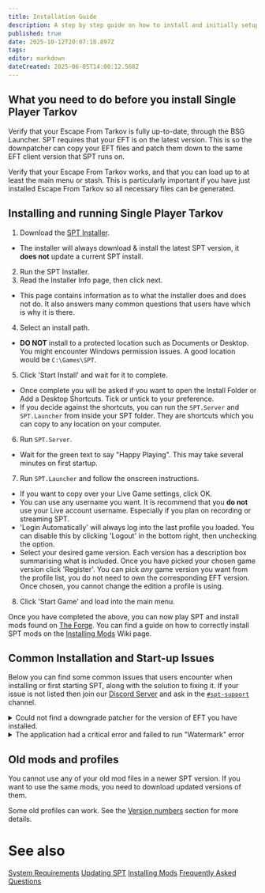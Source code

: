 ```yaml
---
title: Installation Guide
description: A step by step guide on how to install and initially setup Single Player Tarkov.
published: true
date: 2025-10-12T20:07:18.897Z
tags: 
editor: markdown
dateCreated: 2025-06-05T14:00:12.568Z
---
```


## What you need to do before you install Single Player Tarkov
Verify that your Escape From Tarkov is fully up-to-date, through the BSG Launcher.
SPT requires that your EFT is on the latest version. This is so the downpatcher can copy your EFT files and patch them down to the same EFT client version that SPT runs on.

Verify that your Escape From Tarkov works, and that you can load up to at least the main menu or stash.
This is particularly important if you have just installed Escape From Tarkov so all necessary files can be generated.

## Installing and running Single Player Tarkov
1. Download the [SPT Installer](https://forge.sp-tarkov.com/installer).
- The installer will always download & install the latest SPT version, it **does not** update a current SPT install.
2. Run the SPT Installer.
3. Read the Installer Info page, then click next.
- This page contains information as to what the installer does and does not do. It also answers many common questions that users have which is why it is there.
4. Select an install path. 
- **DO NOT** install to a protected location such as Documents or Desktop. You might encounter Windows permission issues. A good location would be `C:\Games\SPT`.
5. Click 'Start Install' and wait for it to complete.
- Once complete you will be asked if you want to open the Install Folder or Add a Desktop Shortcuts. Tick or untick to your preference.
- If you decide against the shortcuts, you can run the `SPT.Server` and `SPT.Launcher` from inside your SPT folder. They are shortcuts which you can copy to any location on your computer.
6. Run `SPT.Server`.
- Wait for the green text to say "Happy Playing". This may take several minutes on first startup.
7. Run `SPT.Launcher` and follow the onscreen instructions.
- If you want to copy over your Live Game settings, click OK. 
- You can use any username you want. It is recommend that you **do not** use your Live account username. Especially if you plan on recording or streaming SPT.
- 'Login Automatically' will always log into the last profile you loaded. You can disable this by clicking 'Logout' in the bottom right, then unchecking the option.
- Select your desired game version. Each version has a description box summarising what is included. Once you have picked your chosen game version click 'Register'. You can pick *any* game version you want from the profile list, you do not need to own the corresponding EFT version. Once chosen, you cannot change the edition a profile is using.
8. Click 'Start Game' and load into the main menu.

Once you have completed the above, you can now play SPT and install mods found on [The Forge](https://forge.sp-tarkov.com/). You can find a guide on how to correctly install SPT mods on the [Installing Mods](https://wiki.sp-tarkov.com/Installing_Mods) Wiki page.

## Common Installation and Start-up Issues
Below you can find some common issues that users encounter when installing or first starting SPT, along with the solution to fixing it. If your issue is not listed then join our [Discord Server](http://discord.sp-tarkov.com/) and ask in the [`#spt-support`](https://discord.com/channels/875684761291599922/1172730102119944222) channel.

<details>
<summary>Could not find a downgrade patcher for the version of EFT you have installed.</summary>
<br>
<img src="/installernewpatch.png" style="border: 2px solid grey;" alt="Patcher Error">

  There is a new EFT update and either the SPT Development Team needs to update the downpatcher or you have not updated your EFT via the BSG Launcher.

</details>

<details>
<summary>The application had a critical error and failed to run "Watermark" error</summary>
<br>
<img src="/failedshortcuts.png" style="border: 2px solid grey;" alt="Watermark Error">

This happens because you have moved the `SPT.Server` and/or the `SPT.Launcher`, out of your `[game folder]\SPT` folder. 
You will need to move these back into your SPT install folder and create desktop shortcuts of these. You can do this by right-clicking the executables and then Send To > Desktop (Shortcut). The shortcuts to the two are made by the installer inside your game folder.
</details>

## Old mods and profiles
You cannot use any of your old mod files in a newer SPT version. If you want to use the same mods, you need to download updated versions of them.

Some old profiles can work. See the [Version numbers](https://wiki.sp-tarkov.com/Updating_SPT#version-numbers) section for more details.

# See also
[System Requirements](/system-requirements)
[Updating SPT](/Updating_SPT)
[Installing Mods](/Installing_Mods)
[Frequently Asked Questions](/FAQs_40)